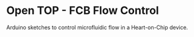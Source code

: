 # Open TOP - FCB Flow Control
Arduino sketches to control microfluidic flow in a Heart-on-Chip device. 
